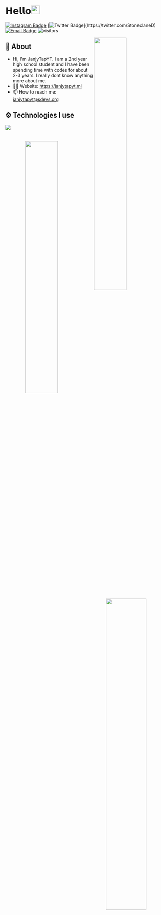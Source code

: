 # 𝗛𝗲𝗹𝗹𝗼<img src="https://user-images.githubusercontent.com/5679180/79618120-0daffb80-80be-11ea-819e-d2b0fa904d07.gif" width="27px"> 

[![Instagram Badge](https://img.shields.io/badge/-Instagram-5851DB?style=flat-square&labelColor=5851DB&logo=instagram&logoColor=white&link=https://instagram.com/this.clqu)](https://instagram.com/janjytap.yt)
[![Twitter Badge](https://img.shields.io/badge/-Twitter-1da1f2?style=flat-square&labelColor=1da1f2&logo=twitter&logoColor=white&link=https://twitter.com/clquu_)](https://twitter.com/StoneclaneD)
[![Email Badge](https://img.shields.io/badge/-Email-c14438?style=flat-square&logo=Gmail&logoColor=white&link=mailto:me@clqu.live)](mailto:janjytapyt@sdevs.org)
![visitors](https://visitor-badge.laobi.icu/badge?page_id=JanjyTapYT)

<img width="45%" align="right" src="https://github-readme-streak-stats.herokuapp.com/?user=JanjyTapYT&theme=black-ice&hide_border=true&stroke=0000&background=0D1117">

<div align="left" width="100%">
   
## 🧐 About

- Hi, I'm JanjyTapYT. I am a 2nd year high school student and I have been spending time with codes for about 2-3 years. I really dont know anything more about me.
- 👨‍💻 Website: https://janjytapyt.ml
- 📫 How to reach me: janjytapyt@sdevs.org
  
## ⚙️ Technologies I use
   
<img src="https://skillicons.dev/icons?i=nextjs,html,css,javascript,typescript,php,tailwindcss,nestjs,mongodb,heroku,github,alpinejs,arduino,bootstrap,git,go,ps,sqlite,mysql,nodejs,prisma,sass,webpack,react,express&theme=dark" />
</div>

<br />
<br />
<div align="center" width="100%">
   <img align="left" width="45%" src="https://github-readme-stats.vercel.app/api?username=JanjyTapYT&show_icons=true&count_private=true&theme=react&hide_border=true&bg_color=0D1117">
   <img align="right" width="50%" src="https://activity-graph.herokuapp.com/graph?username=JanjyTapYT&bg_color=0D1117&color=5BCDEC&line=5BCDEC&point=FFFFFF&hide_border=true"></div>
</div>
